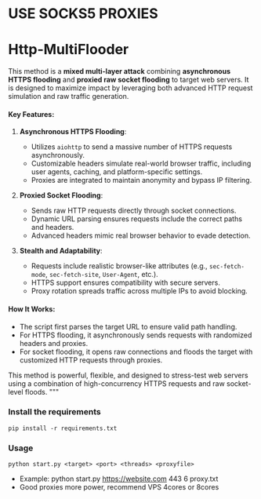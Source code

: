 # USE SOCKS5 PROXIES

# Http-MultiFlooder
This method is a **mixed multi-layer attack** combining **asynchronous HTTPS flooding** and **proxied raw socket flooding** to target web servers. It is designed to maximize impact by leveraging both advanced HTTP request simulation and raw traffic generation.

#### Key Features:  
1. **Asynchronous HTTPS Flooding**:  
   - Utilizes `aiohttp` to send a massive number of HTTPS requests asynchronously.  
   - Customizable headers simulate real-world browser traffic, including user agents, caching, and platform-specific settings.  
   - Proxies are integrated to maintain anonymity and bypass IP filtering.

2. **Proxied Socket Flooding**:  
   - Sends raw HTTP requests directly through socket connections.  
   - Dynamic URL parsing ensures requests include the correct paths and headers.  
   - Advanced headers mimic real browser behavior to evade detection.

3. **Stealth and Adaptability**:  
   - Requests include realistic browser-like attributes (e.g., `sec-fetch-mode`, `sec-fetch-site`, `User-Agent`, etc.).  
   - HTTPS support ensures compatibility with secure servers.  
   - Proxy rotation spreads traffic across multiple IPs to avoid blocking.

#### How It Works:  
- The script first parses the target URL to ensure valid path handling.  
- For HTTPS flooding, it asynchronously sends requests with randomized headers and proxies.  
- For socket flooding, it opens raw connections and floods the target with customized HTTP requests through proxies.

This method is powerful, flexible, and designed to stress-test web servers using a combination of high-concurrency HTTPS requests and raw socket-level floods.
"""

### Install the requirements
```
pip install -r requirements.txt
```
### Usage
```
python start.py <target> <port> <threads> <proxyfile>
```
- Example: python start.py https://website.com 443 6 proxy.txt
- Good proxies more power, recommend VPS 4cores or 8cores
